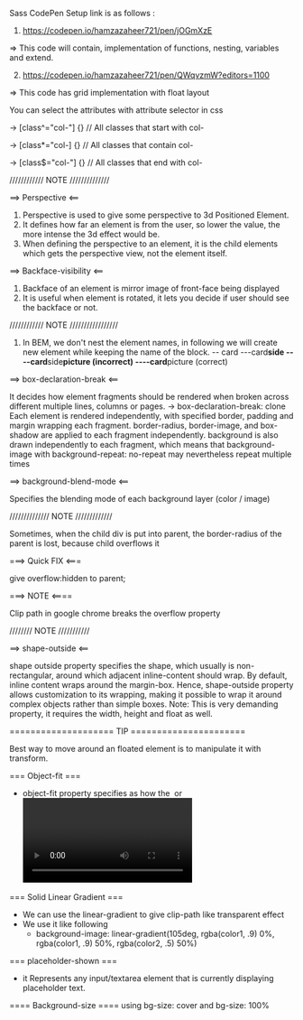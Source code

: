 Sass CodePen Setup link is as follows :

1. https://codepen.io/hamzazaheer721/pen/jOGmXzE

=> This code will contain, implementation of functions, nesting, variables and extend.

2. https://codepen.io/hamzazaheer721/pen/QWqvzmW?editors=1100

=> This code has grid implementation with float layout

You can select the attributes with attribute selector in css

-> [class^="col-"] {} // All classes that start with col-

-> [class*="col-] {} // All classes that contain col-

-> [class$="col-"] {} // All classes that end with col-

//////////// NOTE //////////////

==> Perspective <==

1. Perspective is used to give some perspective to 3d Positioned Element.
2. It defines how far an element is from the user, so lower the value, the more intense the 3d effect would be.
3. When defining the perspective to an element, it is the child elements which gets the perspective view, not the element itself.

==> Backface-visibility <==

1. Backface of an element is mirror image of front-face being displayed
2. It is useful when element is rotated, it lets you decide if user should see the backface or not.

//////////// NOTE /////////////////

1. In BEM, we don't nest the element names, in following we will create new element while keeping the name of the block.
   -- card
   ---card**side
   ----card**side**picture (incorrect)
   ----card**picture (correct)

==> box-declaration-break <==

It decides how element fragments should be rendered when broken across different multiple lines, columns or pages.
-> box-declaration-break: clone
Each element is rendered independently, with specified border, padding and margin wrapping each fragment. border-radius, border-image, and box-shadow are applied to each fragment independently. background is also drawn independently to each fragment, which means that background-image with background-repeat: no-repeat may nevertheless repeat multiple times

==> background-blend-mode <==

Specifies the blending mode of each background layer (color / image)

////////////// NOTE /////////////

Sometimes, when the child div is put into parent, the border-radius of the parent is lost, because child overflows it

===> Quick FIX <===

give overflow:hidden to parent;

===> NOTE <====

Clip path in google chrome breaks the overflow property

//////// NOTE ///////////

==> shape-outside <==

shape outside property specifies the shape, which usually is non-rectangular, around which adjacent inline-content
should wrap.
By default, inline content wraps around the margin-box. Hence, shape-outside property allows customization to its
wrapping, making it possible to wrap it around complex objects rather than simple boxes.
Note: This is very demanding property, it requires the width, height and float as well.

==================== TIP ======================

Best way to move around an floated element is to manipulate it with transform.

=== Object-fit ===

- object-fit property specifies as how the <img /> or <video /> should be resized to fit its container.

=== Solid Linear Gradient ===

- We can use the linear-gradient to give clip-path like transparent effect
- We use it like following
  - background-image: linear-gradient(105deg, rgba(color1, .9) 0%, rgba(color1, .9) 50%, rgba(color2, .5) 50%)

=== placeholder-shown ===

- it Represents any input/textarea element that is currently displaying placeholder text.

==== Background-size ====
using bg-size: cover and bg-size: 100%
